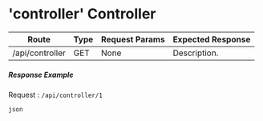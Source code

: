 
# 'controller' Controller 

| Route          | Type | Request Params    | Expected Response
|----------------|-----|----------------------| -------------- |
| /api/controller   | GET | None  | Description.

##### Response Example
Request : ``` /api/controller/1 ```
```
json
```